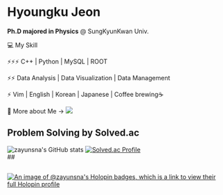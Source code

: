 # Hyoungku Jeon
**Ph.D majored in Physics** @ SungKyunKwan Univ.

💻 My Skill

⚡⚡⚡ C++ | Python | MySQL | ROOT

⚡⚡ Data Analysis | Data Visualization | Data Management

⚡ Vim | English | Korean | Japanese | Coffee brewing☕

👋 More about Me ->
<a href="https://zayunsna.github.io/" target="_blank"><img src="https://img.shields.io/badge/-Blog-blue?style=flat-square&logo=GitHub&logoColor=#181717"/></a>




## Problem Solving by Solved.ac
![zayunsna's GitHub stats](https://github-readme-stats.vercel.app/api?username=zayunsna&show_icons=true&theme=radical)
[![Solved.ac Profile](http://mazassumnida.wtf/api/v2/generate_badge?boj=zayunsna)](https://solved.ac/zayunsna/)<br>
##<!--![zayunsna's github stats](https://github-readme-stats.vercel.app/api?username=zayunsna&show_icons=true)-->

## 
[![An image of @zayunsna's Holopin badges, which is a link to view their full Holopin profile](https://holopin.me/zayunsna)](https://holopin.io/@zayunsna)

